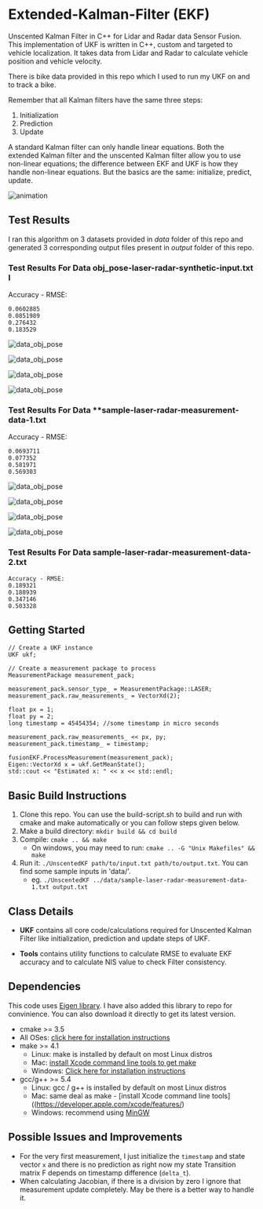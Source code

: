 # Extended-Kalman-Filter (EKF)

Unscented Kalman Filter in C++ for Lidar and Radar data Sensor Fusion. This implementation of UKF is written in C++, custom and targeted to vehicle localization. It takes data from Lidar and Radar to calculate vehicle position and vehicle velocity.

There is bike data provided in this repo which I used to run my UKF on and to track a bike.

Remember that all Kalman filters have the same three steps:

1. Initialization
2. Prediction
3. Update

A standard Kalman filter can only handle linear equations. Both the extended Kalman filter and the unscented Kalman filter allow you to use non-linear equations; the difference between EKF and UKF is how they handle non-linear equations. But the basics are the same: initialize, predict, update.

![animation](visualization/animated.gif)

## Test Results

I ran this algorithm on 3 datasets provided in _data_ folder of this repo and generated 3 corresponding output files present in _output_ folder of this repo.


### Test Results For Data obj_pose-laser-radar-synthetic-input.txt I

Accuracy - RMSE:
```
0.0602885
0.0851989
0.276432
0.183529
```
![data_obj_pose](visualization/obj-pose/plot-1.png)

![data_obj_pose](visualization/obj-pose/plot-2.png)

![data_obj_pose](visualization/obj-pose/plot-3.png)

![data_obj_pose](visualization/obj-pose/plot-4.png)

### Test Results For Data **sample-laser-radar-measurement-data-1.txt

Accuracy - RMSE:
```
0.0693711
0.077352
0.581971
0.569303
```

![data_obj_pose](visualization/data1/plot-1.png)

![data_obj_pose](visualization/data1/plot-2.png)

![data_obj_pose](visualization/data1/plot-3.png)

![data_obj_pose](visualization/data1/plot-4.png)

### Test Results For Data sample-laser-radar-measurement-data-2.txt

```
Accuracy - RMSE:
0.189321
0.188939
0.347146
0.503328
```

## Getting Started

```
// Create a UKF instance
UKF ukf;

// Create a measurement package to process
MeasurementPackage measurement_pack;

measurement_pack.sensor_type_ = MeasurementPackage::LASER;
measurement_pack.raw_measurements_ = VectorXd(2);

float px = 1;
float py = 2;
long timestamp = 45454354; //some timestamp in micro seconds

measurement_pack.raw_measurements_ << px, py;
measurement_pack.timestamp_ = timestamp;

fusionEKF.ProcessMeasurement(measurement_pack);
Eigen::VectorXd x = ukf.GetMeanState(); 
std::cout << "Estimated x: " << x << std::endl;
```

## Basic Build Instructions

1. Clone this repo. You can use the build-script.sh to build and run with cmake and make automatically or you can follow steps given below.
2. Make a build directory: `mkdir build && cd build`
3. Compile: `cmake .. && make` 
   * On windows, you may need to run: `cmake .. -G "Unix Makefiles" && make`
4. Run it: `./UnscentedKF path/to/input.txt path/to/output.txt`. You can find
   some sample inputs in 'data/'.
    - eg. `./UnscentedKF ../data/sample-laser-radar-measurement-data-1.txt output.txt`

## Class Details

- **UKF** contains all core code/calculations required for Unscented Kalman Filter like initialization, prediction and update steps of UKF.

- **Tools** contains utility functions to calculate RMSE to evaluate EKF accuracy and to calculate NIS value to check Filter consistency.


## Dependencies

This code uses [Eigen library](http://eigen.tuxfamily.org/index.php?title=Main_Page). I have also added this library to repo for convinience. You can also download it directly to get its latest version.

* cmake >= 3.5
 * All OSes: [click here for installation instructions](https://cmake.org/install/)
* make >= 4.1
  * Linux: make is installed by default on most Linux distros
  * Mac: [install Xcode command line tools to get make](https://developer.apple.com/xcode/features/)
  * Windows: [Click here for installation instructions](http://gnuwin32.sourceforge.net/packages/make.htm)
* gcc/g++ >= 5.4
  * Linux: gcc / g++ is installed by default on most Linux distros
  * Mac: same deal as make - [install Xcode command line tools]((https://developer.apple.com/xcode/features/)
  * Windows: recommend using [MinGW](http://www.mingw.org/)
  
## Possible Issues and Improvements
- For the very first measurement, I just initialize the `timestamp` and state vector `x` and there is no prediction as right now my state Transition matrix F depends on timestamp difference (`delta_t`). 
- When calculating Jacobian, if there is a division by zero I ignore that measurement update completely. May be there is a better way to handle it.
